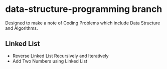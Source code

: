 # data-structure-programming branch

Designed to make a note of Coding Problems which include Data Structure and Algorithms.

## Linked List
* Reverse Linked List Recursively and Iteratively
* Add Two Numbers using Linked List
